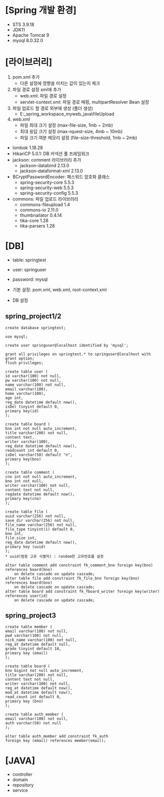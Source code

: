 # [Spring 개발 환경]
- STS 3.9.18
- JDK11
- Apache Tomcat 9
- mysql 8.0.32.0

# [라이브러리]
1. pom.xml 추가
	- 다른 설정에 영향을 미치는 값이 있는지 체크
2. 파일 경로 설정 xml에 추가
	- web.xml: 파일 경로 설정
	- servlet-context.xml: 파일 경로 매핑, multipartResolver Bean 설정
3. 파일 업로드 할 경로 외부에 생성 (폴더 생성)
	- E:\_spring_workspace\_myweb\_java\fileUpload
4. web.xml 
	- 파일 최대 크기 설정 (max-file-size, 1mb ~ 2mb) 
	- 최대 응답 크기 설정 (max-rquest-size, 4mb ~ 10mb)
	- 파일 크기 여분 메모리 설정 (file-size-threshold, 1mb ~ 2mb)
- lombok 1.18.28
- HikariCP 5.0.1: DB 커넥션 풀 프레임워크
- jackson: comment 라이브러리 추가
	- jackson-databind 2.13.0
	- jackson-dataformat-xml  2.13.0
- BCryptPasswordEncoder: 패스워드 암호화 클래스
	- spring-security-core 5.5.3
	- spring-security-web 5.5.3
	- spring-security-config 5.5.3
- commons: 파일 업로드 라이브러리
	- commons-fileupload 1.4
	- commons-io 2.11.0
	- thumbnailator 0.4.14
	- tika-core 1.28
	- tika-parsers 1.28

# [DB]
- table: springtest
- user: springuser
- password: mysql

- 기본 설정: pom.xml, web.xml, root-context.xml
- DB 설정
## spring_project1/2
```
create database springtest;

use mysql;

create user springuser@localhost identified by 'mysql';

grant all privileges on springtest.* to springuser@localhost with grant option;
flush privileges;

create table user (
id varchar(100) not null,
pw varchar(100) not null,
name varchar(100) not null,
email varchar(100),
home varchar(100),
age int,
reg_date datetime default now(),
isDel tinyint default 0,
primary key(id)
);

create table board (
bno int not null auto_increment,
title varchar(200) not null,
content text,
writer varchar(100),
reg_date datetime default now(),
readcount int default 0,
isDel varchar(50) default "n",
primary key(bno)
);

create table comment (
cno int not null auto_increment,
bno int not null,
writer varchar(100) not null,
content text not null,
regdate datetime default now(),
primary key(cno)
);

create table file (
uuid varchar(256) not null,
save_dir varchar(256) not null,
file_name varchar(256) not null,
file_type tinyint(1) default 0,
bno int,
file_size int,
reg_date datetime default now(),
primary key (uuid)
);
* uuid(범용 고유 식별자) : random한 고유번호를 설정

alter table comment add constraint fk_comment_bno foreign key(bno) references board(bno) 
	on delete cascade on update cascade;
alter table file add constraint fk_file_bno foreign key(bno) references board(bno)
	on delete cascade on update cascade;
alter table board add constraint fk_fboard_writer foreign key(writer) references user(id)
	on delete cascade on update cascade;
```
## spring_project3
```
create table member (
email varchar(100) not null,
pwd varchar(100) not null,
nick_name varchar(100) not null,
reg_at datetime default null,
grade tinyint default 10,
primary key (email)
);

create table board (
bno bigint not null auto_increment,
title varchar(200) not null,
content text not null,
writer varchar(100) not null,
reg_at datetime default now(),
mod_at datetime default now(),
read_count int default 0,
primary key (bno)
);

create table auth_member (
email varchar(100) not null,
auth varchar(50) not null
);

alter table auth_member add constraint fk_auth
foreign key (email) references member(email);
```

# [JAVA]
- controller
- domain
- repository
- service